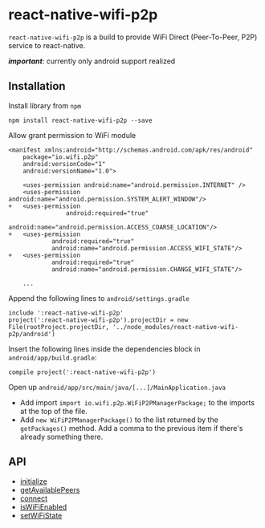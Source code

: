 # react-native-wifi-p2p

``react-native-wifi-p2p`` is a build to provide WiFi Direct (Peer-To-Peer, P2P) service to react-native.

**_important_**: currently only android support realized

## Installation

Install library from `npm`

``npm install react-native-wifi-p2p --save``

Allow grant permission to WiFi module

```
<manifest xmlns:android="http://schemas.android.com/apk/res/android"
    package="io.wifi.p2p"
    android:versionCode="1"
    android:versionName="1.0">

    <uses-permission android:name="android.permission.INTERNET" />
    <uses-permission android:name="android.permission.SYSTEM_ALERT_WINDOW"/>
+   <uses-permission
                android:required="true"
                android:name="android.permission.ACCESS_COARSE_LOCATION"/>
+   <uses-permission
            android:required="true"
            android:name="android.permission.ACCESS_WIFI_STATE"/>
+   <uses-permission
            android:required="true"
            android:name="android.permission.CHANGE_WIFI_STATE"/>                                              

    ...
```

Append the following lines to `android/settings.gradle`

```
include ':react-native-wifi-p2p'
project(':react-native-wifi-p2p').projectDir = new File(rootProject.projectDir, '../node_modules/react-native-wifi-p2p/android')
```

Insert the following lines inside the dependencies block in `android/app/build.gradle`:

``compile project(':react-native-wifi-p2p')``

Open up `android/app/src/main/java/[...]/MainApplication.java`

* Add import `import io.wifi.p2p.WiFiP2PManagerPackage;` to the imports at the top of the file.
* Add `new WiFiP2PManagerPackage()` to the list returned by the `getPackages()` method. Add a comma to the previous item if there's already something there.

## API
* [initialize]()
* [getAvailablePeers]()
* [connect]()
* [isWiFiEnabled]()
* [setWiFiState]()
